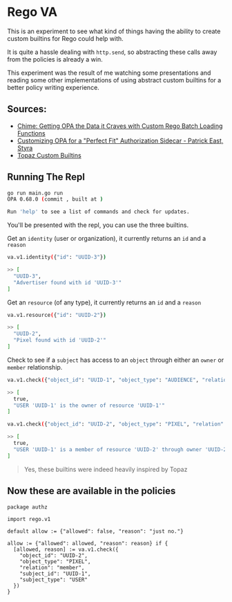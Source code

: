 # Rego VA

This is an experiment to see what kind of things having the ability to create custom builtins for Rego could help with. 

It is quite a hassle dealing with `http.send`, so abstracting these calls away from the policies is already a win.

This experiment was the result of me watching some presentations and reading some other implementations of using abstract custom builtins for a better policy writing experience.

## Sources:

- [Chime: Getting OPA the Data it Craves with Custom Rego Batch Loading Functions](https://www.youtube.com/watch?v=qHvh7ilYGQk)
- [Customizing OPA for a "Perfect Fit" Authorization Sidecar - Patrick East, Styra](https://www.youtube.com/watch?v=uCra4Uq9bCM)
- [Topaz Custom Builtins](https://github.com/aserto-dev/topaz/tree/main/builtins/edge/ds)

## Running The Repl

```sh
go run main.go run
OPA 0.68.0 (commit , built at )

Run 'help' to see a list of commands and check for updates.
```

You'll be presented with the repl, you can use the three builtins.

Get an `identity` (user or organization), it currently returns an `id` and a `reason`

```sh
va.v1.identity({"id": "UUID-3"})

>> [
  "UUID-3",
  "Advertiser found with id 'UUID-3'"
]
```

Get an `resource` (of any type), it currently returns an `id` and a `reason`

```sh
va.v1.resource({"id": "UUID-2"})

>> [
  "UUID-2",
  "Pixel found with id 'UUID-2'"
]
```

Check to see if a `subject` has access to an `object` through either an `owner` or `member` relationship.

```sh
va.v1.check({"object_id": "UUID-1", "object_type": "AUDIENCE", "relation": "owner", "subject_id": "UUID-1", "subject_type": "USER"})

>> [
  true,
  "USER 'UUID-1' is the owner of resource 'UUID-1'"
]

va.v1.check({"object_id": "UUID-2", "object_type": "PIXEL", "relation": "member", "subject_id": "UUID-1", "subject_type": "USER"})

>> [
  true,
  "USER 'UUID-1' is a member of resource 'UUID-2' through owner 'UUID-2'"
]
```

> Yes, these builtins were indeed heavily inspired by Topaz

## Now these are available in the policies

```rego
package authz

import rego.v1

default allow := {"allowed": false, "reason": "just no."}

allow := {"allowed": allowed, "reason": reason} if {
  [allowed, reason] := va.v1.check({
    "object_id": "UUID-2", 
    "object_type": "PIXEL", 
    "relation": "member", 
    "subject_id": "UUID-1", 
    "subject_type": "USER"
  })
}
```
